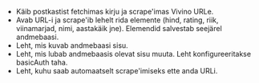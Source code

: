 - Käib postkastist fetchimas kirju ja scrape'imas Vivino URLe.
- Avab URL-i ja scrape'ib lehelt rida elemente (hind, rating, riik, viinamarjad, nimi, aastakäik jne). Elemendid salvestab seejärel andmebaasi.
- Leht, mis kuvab andmebaasi sisu.
- Leht, mis lubab andmebaasis olevat sisu muuta. Leht konfigureeritakse basicAuth taha.
- Leht, kuhu saab automaatselt scrape'imiseks ette anda URLi.